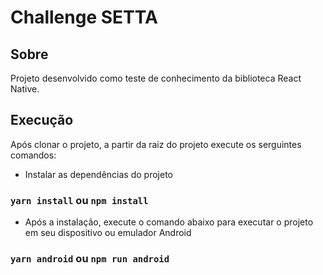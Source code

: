 # Challenge SETTA

## Sobre

Projeto desenvolvido como teste de conhecimento da biblioteca React Native.

## Execução

Após clonar o projeto, a partir da raiz do projeto execute os serguintes comandos:

- Instalar as dependências do projeto
### `yarn install` ou `npm install`

- Após a instalação, execute o comando abaixo para executar o projeto em seu dispositivo ou emulador Android
### `yarn android` ou `npm run android`

